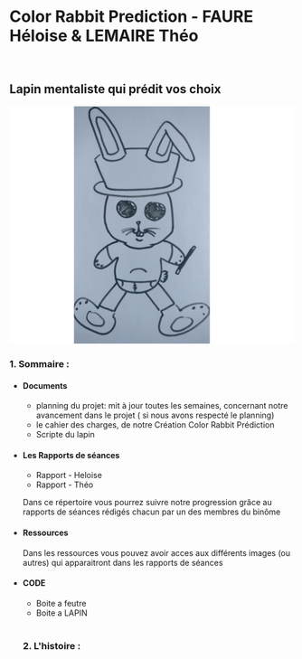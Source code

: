 # Color Rabbit Prediction - FAURE Héloise & LEMAIRE Théo
<br/>
  <h2>Lapin mentaliste qui prédit vos choix</h2>

  <img src=Ressources/20-3.jpg>



<h3>  1. Sommaire : </h3>
<ul>
  <li><h4> Documents </h4>
    <ul><li>planning du projet: mit à jour toutes les semaines, concernant notre avancement dans le projet ( si nous avons respecté le planning)</li></ul>
    <ul><li>le cahier des charges, de notre Création Color Rabbit Prédiction</li></ul>
    <ul><li> Scripte du lapin</li></ul></li>
  
  <li><h4> Les Rapports de séances</h4>
  <ul><li>Rapport - Heloise</li></ul>
  <ul><li>Rapport - Théo </li></ul>
    <p> Dans ce répertoire vous pourrez suivre notre progression grâce au rapports de séances rédigés chacun par un des membres du binôme</p></li>
  
  <li><h4> Ressources </h4>
   <p> Dans les ressources vous pouvez avoir acces aux différents images (ou autres) qui apparaitront dans les rapports de séances </p>
    
  <li><h4> CODE </h4>
  <ul> <li> Boite a feutre </li></ul>
  <ul><li> Boite a LAPIN </li></ul>
  </li>
  
</br>
<h3> 2. L'histoire : </h3>
<p>
